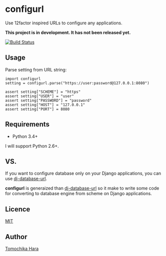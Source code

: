 # configurl

Use 12factor inspired URLs to configure any applications.

**This project is in development. It has not been released yet.**

[![Build Status](https://travis-ci.org/tomochikahara/configurl.py.svg?branch=master)](https://travis-ci.org/tomochikahara/configurl.py)

## Usage

Parse setting from URL string:

```
import configurl
setting = configurl.parse("https://user:password@127.0.0.1:8080")

assert setting["SCHEME"] = "https"
assert setting["USER"] = "user"
assert setting["PASSWORD"] = "password"
assert setting["HOST"] = "127.0.0.1"
assert setting["PORT"] = 8080
```

## Requirements

- Python 3.4+

I will support Python 2.6+.


## VS. 

If you want to configure database only on your Django applications, you can use [dj-database-url](https://github.com/kennethreitz/dj-database-url).

**configurl** is generaized than [dj-database-url](https://github.com/kennethreitz/dj-database-url) so it make to write some code for converting to database engine from scheme on Django applications.


## Licence

[MIT](https://github.com/tomochikahara/configurl.py/blob/master/LICENCE)

## Author

[Tomochika Hara](https://github.com/tomochikahara)


